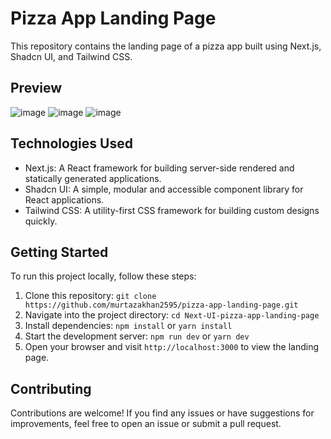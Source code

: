 # Pizza App Landing Page

This repository contains the landing page of a pizza app built using Next.js, Shadcn UI, and Tailwind CSS.

## Preview

![image](https://github.com/murtazakhan2595/Next-UI-pizza-app-landing-page/assets/87115246/5465f860-6566-413d-9f2d-df185295384a)
![image](https://github.com/murtazakhan2595/Next-UI-pizza-app-landing-page/assets/87115246/405a55f3-3d9d-43eb-a722-8e425aa52867)
![image](https://github.com/murtazakhan2595/Next-UI-pizza-app-landing-page/assets/87115246/071aff13-a754-40b2-b501-3c685b130f59)

## Technologies Used

- Next.js: A React framework for building server-side rendered and statically generated applications.
- Shadcn UI: A simple, modular and accessible component library for React applications.
- Tailwind CSS: A utility-first CSS framework for building custom designs quickly.

## Getting Started

To run this project locally, follow these steps:

1. Clone this repository: `git clone https://github.com/murtazakhan2595/pizza-app-landing-page.git`
2. Navigate into the project directory: `cd Next-UI-pizza-app-landing-page`
3. Install dependencies: `npm install` or `yarn install`
4. Start the development server: `npm run dev` or `yarn dev`
5. Open your browser and visit `http://localhost:3000` to view the landing page.

## Contributing

Contributions are welcome! If you find any issues or have suggestions for improvements, feel free to open an issue or submit a pull request.
